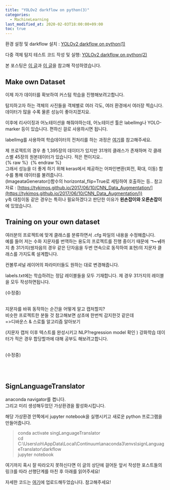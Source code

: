 ```yaml
---
title: "YOLOv2 darkflow on python(3)"
categories: 
  - MachineLearning
last_modified_at: 2020-02-03T18:00:00+09:00
toc: true
---
```


환경 설정 및 darkflow 설치 : [YOLOv2 darkflow on python(1)](https://ohjinjin.github.io/machinelearning/darkflow-1/)<br/>

다중 객체 탐지 테스트 코드 작성 및 실행: [YOLOv2 darkflow on python(2)](https://ohjinjin.github.io/machinelearning/darkflow-2/)<br/>

본 포스팅은 [이 글](https://github.com/ratulKabir/Custom-Object-Detection-using-Darkflow)과 [이 글](https://murra.tistory.com/category/%EB%A8%B8%EC%8B%A0%EB%9F%AC%EB%8B%9D%20/YOLO)을 참고해 작성하였습니다.<br/>

Make own Dataset
----------------------
이제 자가 데이터를 확보하여 커스텀 학습을 진행해보려고합니다.<br/>

탐지하고자 하는 객체의 사진들을 객체별로 여러 각도, 여러 환경에서 여러장 찍습니다. 데이터가 많을 수록 물론 성능이 좋아지겠지요.<br/>

이후에 리사이징과 어노테이션을 해줘야하는데, 어노테이션 툴은 labelImg나 YOLO-marker 등이 있습니다. 편하신 걸로 사용하시면 됩니다.<br/>

labelImg를 사용하여 학습데이터의 전처리를 하는 과정은 [여기](https://ohjinjin.github.io/machinelearning/darkflow-4/)를 참고해주세요.<br/>

제 프로젝트의 경우 총 1,395장의 데이터가 있지만 31개의 클래스가 존재하며 각 클래스별 45장의 원본데이터가 있습니다. 적은 편이지요..<br/>
{% raw %} <img src="https://ohjinjin.github.io/assets/images/20200122yolo/capture1.JPG" alt=""> {% endraw %}
<br/>
그래서 성능을 더 좋게 하기 위해 keras에서 제공하는 어파인변환(회전, 확대, 이동) 함수를 통해 데이터를 불려줍니다.<br/>
(ImageataGenerator()함수의 horizontal_flip=True로 세팅하여 호출하는 등.. 참고자료 : [https://tykimos.github.io/2017/06/10/CNN_Data_Augmentation/](https://tykimos.github.io/2017/06/10/CNN_Data_Augmentation/))<br/>
y축 대칭이동 같은 경우는 특히나 필요하겠다고 판단한 이유가 **왼손잡이와 오른손잡이**에 있었습니다.<br/>

Training on your own dataset
-------------------------------
여러분의 프로젝트에 맞게 클래스를 분류하면서 .cfg 파일의 내용을 수정해줍니다.<br/>
예를 들어 저는 수화 지문자를 번역하는 용도의 프로젝트를 진행 중이기 때문에 **ㄱ\~ㅟ**까지 총 31가지(쌍자음의 경우 같은 단자음을 두번 연속으로 동작하여 표현)의 지문자 클래스를 가지도록 설계합니다.<br/>

컨볼루셔널 레이어의 파라미터들도 원하는 대로 변경해줍니다.<br/>

labels.txt에는 학습하려는 정답 레이블들을 모두 기재합니다. 제 경우 31가지의 레이블을 모두 작성하면됩니다.<br/>

(수정중)<br/><br/>

지문자를 바꿔 동작하는 순간을 어떻게 알고 캡처할지?<br/>
비슷한 프로젝트한 분들 것 참고해보면 삼초에 한번씩 감지한것 같은데<br/>
=>디바운스 & 스로틀 알고리즘 알아보기<br/>

(지문자 캡처 이후 텍스트를 완성시키고 NLP?regression model 확인 )
강화학습 데이터가 적은 경우 합당할까에 대해 공부도 해보려고합니다.<br/>
<br/>


(수정중)<br/><br/>

<br/>

SignLanguageTranslator
-------------------------------


anaconda navigator를 켭니다.<br/>
그리고 미리 생성해두었던 가상환경을 활성화시킵니다.<br/>

해당 가상환경 안쪽에서 jupyter notebook을 실행시키고 새로운 python 프로그램을 만들어줍니다.<br/>
>conda activate singLanguageTranslator<br/>
>cd C:\\Users\\oh\\AppData\\Local\\Continuum\\anaconda3\\envs\\signLanguageTranslator\\darkflow<br/>
>jupyter notebook<br/>

여기까지 혹시 잘 따라오지 못하신다면 이 글의 상단에 걸어둔 앞서 작성한 포스트들의 링크를 따라 선행단계를 마친 후 아래를 읽어주세요!<br/>


자세한 코드는 [여기](https://github.com/DSC-SCH/sign_language_translator)에 업로드해두었습니다. 참고해주세요!<br/>
